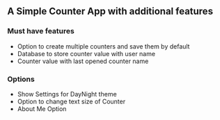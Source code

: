## A Simple Counter App with additional features

### Must have features
* Option to create multiple counters and save them by default
* Database to store counter value with user name
* Counter value with last opened counter name

### Options
* Show Settings for DayNight theme
* Option to change text size of Counter 
* About Me Option

